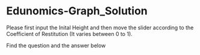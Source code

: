 # Edunomics-Graph_Solution

Please first input the Inital Height and then move the slider according to the Coefficient of Restitution (It varies between 0 to 1).

Find the question and the answer below
